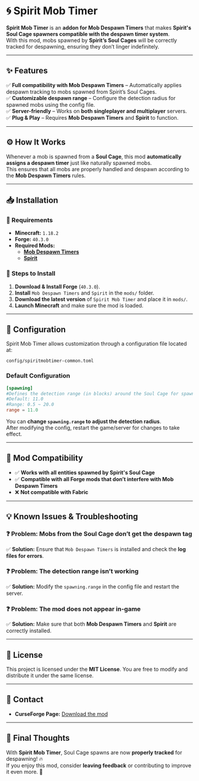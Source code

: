 # 🌀 Spirit Mob Timer

**Spirit Mob Timer** is an **addon for Mob Despawn Timers** that makes **Spirit's Soul Cage spawners compatible with the despawn timer system**.  
With this mod, mobs spawned by **Spirit’s Soul Cages** will be correctly tracked for despawning, ensuring they don’t linger indefinitely.

---

## ✨ Features
✅ **Full compatibility with Mob Despawn Timers** – Automatically applies despawn tracking to mobs spawned from Spirit’s Soul Cages.  
✅ **Customizable despawn range** – Configure the detection radius for spawned mobs using the config file.  
✅ **Server-friendly** – Works on **both singleplayer and multiplayer** servers.  
✅ **Plug & Play** – Requires **Mob Despawn Timers** and **Spirit** to function.

---

## ⚙️ How It Works
Whenever a mob is spawned from a **Soul Cage**, this mod **automatically assigns a despawn timer** just like naturally spawned mobs.  
This ensures that all mobs are properly handled and despawn according to the **Mob Despawn Timers** rules.

---

## 📥 Installation

### **🔹 Requirements**
- **Minecraft:** `1.18.2`
- **Forge:** `40.3.0`
- **Required Mods:**
    - **[Mob Despawn Timers](https://www.curseforge.com/minecraft/mc-mods/mob-despawn-timers)**
    - **[Spirit](https://www.curseforge.com/minecraft/mc-mods/spirit)**

### **🔹 Steps to Install**
1. **Download & Install Forge** (`40.3.0`).
2. **Install** `Mob Despawn Timers` and `Spirit` in the `mods/` folder.
3. **Download the latest version** of `Spirit Mob Timer` and place it in `mods/`.
4. **Launch Minecraft** and make sure the mod is loaded.

---

## 🔧 Configuration
Spirit Mob Timer allows customization through a configuration file located at:

```
config/spiritmobtimer-common.toml
```

### **Default Configuration**
```toml
[spawning]
#Defines the detection range (in blocks) around the Soul Cage for spawned entities.
#Default: 11.0
#Range: 0.5 ~ 20.0
range = 11.0
```
You can **change `spawning.range` to adjust the detection radius**.  
After modifying the config, restart the game/server for changes to take effect.

---

## 📜 Mod Compatibility
- ✅ **Works with all entities spawned by Spirit's Soul Cage**
- ✅ **Compatible with all Forge mods that don’t interfere with Mob Despawn Timers**
- ❌ **Not compatible with Fabric**

---

## 💡 Known Issues & Troubleshooting
### ❓ **Problem:** Mobs from the Soul Cage don’t get the despawn tag
✅ **Solution:** Ensure that `Mob Despawn Timers` is installed and check the **log files for errors**.

### ❓ **Problem:** The detection range isn’t working
✅ **Solution:** Modify the `spawning.range` in the config file and restart the server.

### ❓ **Problem:** The mod does not appear in-game
✅ **Solution:** Make sure that both **Mob Despawn Timers** and **Spirit** are correctly installed.

---

## 📌 License
This project is licensed under the **MIT License**. You are free to modify and distribute it under the same license.

---

## 💬 Contact

- **CurseForge Page:** [Download the mod](https://www.curseforge.com/minecraft/mc-mods/spirit-mob-timer)

---

## 🚀 Final Thoughts
With **Spirit Mob Timer**, Soul Cage spawns are now **properly tracked** for despawning! 🔥  
If you enjoy this mod, consider **leaving feedback** or contributing to improve it even more. 🚀


